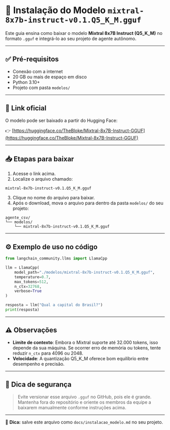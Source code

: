 # 🧠 Instalação do Modelo `mixtral-8x7b-instruct-v0.1.Q5_K_M.gguf`

Este guia ensina como baixar o modelo **Mixtral 8x7B Instruct (Q5_K_M)** no formato `.gguf` e integrá-lo ao seu projeto de agente autônomo.

---

## ✅ Pré-requisitos

- Conexão com a internet
- 20 GB ou mais de espaço em disco
- Python 3.10+
- Projeto com pasta `modelos/`

---

## 🔗 Link oficial

O modelo pode ser baixado a partir do Hugging Face:

👉 [https://huggingface.co/TheBloke/Mixtral-8x7B-Instruct-GGUF](https://huggingface.co/TheBloke/Mixtral-8x7B-Instruct-GGUF)

---

## 📥 Etapas para baixar

1. Acesse o link acima.
2. Localize o arquivo chamado:

```
mixtral-8x7b-instruct-v0.1.Q5_K_M.gguf
```

3. Clique no nome do arquivo para baixar.
4. Após o download, mova o arquivo para dentro da pasta `modelos/` do seu projeto:

```
agente_csv/
└── modelos/
    └── mixtral-8x7b-instruct-v0.1.Q5_K_M.gguf
```

---

## ⚙️ Exemplo de uso no código

```python
from langchain_community.llms import LlamaCpp

llm = LlamaCpp(
    model_path="./modelos/mixtral-8x7b-instruct-v0.1.Q5_K_M.gguf",
    temperature=0.7,
    max_tokens=512,
    n_ctx=32768,
    verbose=True
)

resposta = llm("Qual a capital do Brasil?")
print(resposta)
```

---

## ⚠️ Observações

- **Limite de contexto**: Embora o Mixtral suporte até 32.000 tokens, isso depende da sua máquina. Se ocorrer erro de memória ou tokens, tente reduzir `n_ctx` para 4096 ou 2048.
- **Velocidade**: A quantização Q5_K_M oferece bom equilíbrio entre desempenho e precisão.

---

## 🛑 Dica de segurança

> Evite versionar esse arquivo `.gguf` no GitHub, pois ele é grande. Mantenha fora do repositório e oriente os membros da equipe a baixarem manualmente conforme instruções acima.

---

📁 **Dica:** salve este arquivo como `docs/instalacao_modelo.md` no seu projeto.
